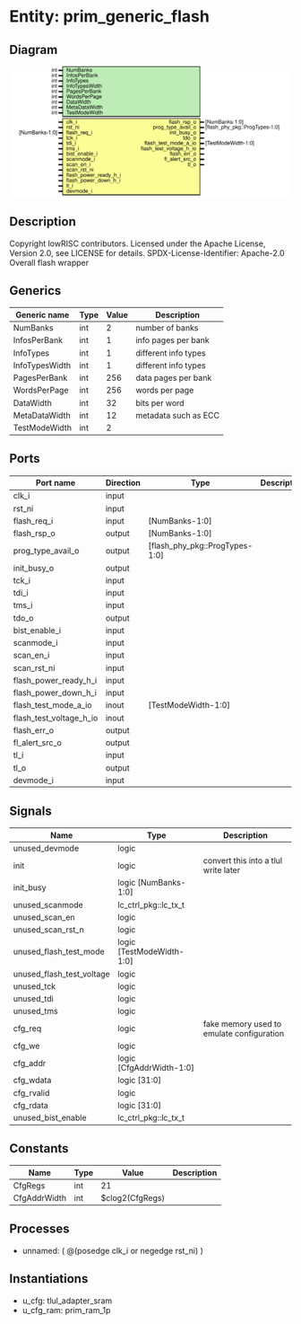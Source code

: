 # Entity: prim_generic_flash

## Diagram

![Diagram](prim_generic_flash.svg "Diagram")
## Description

Copyright lowRISC contributors.
 Licensed under the Apache License, Version 2.0, see LICENSE for details.
 SPDX-License-Identifier: Apache-2.0
 Overall flash wrapper
 
## Generics

| Generic name   | Type | Value | Description          |
| -------------- | ---- | ----- | -------------------- |
| NumBanks       | int  | 2     | number of banks      |
| InfosPerBank   | int  | 1     | info pages per bank  |
| InfoTypes      | int  | 1     | different info types |
| InfoTypesWidth | int  | 1     | different info types |
| PagesPerBank   | int  | 256   | data pages per bank  |
| WordsPerPage   | int  | 256   | words per page       |
| DataWidth      | int  | 32    | bits per word        |
| MetaDataWidth  | int  | 12    | metadata such as ECC |
| TestModeWidth  | int  | 2     |                      |
## Ports

| Port name               | Direction | Type                           | Description |
| ----------------------- | --------- | ------------------------------ | ----------- |
| clk_i                   | input     |                                |             |
| rst_ni                  | input     |                                |             |
| flash_req_i             | input     | [NumBanks-1:0]                 |             |
| flash_rsp_o             | output    | [NumBanks-1:0]                 |             |
| prog_type_avail_o       | output    | [flash_phy_pkg::ProgTypes-1:0] |             |
| init_busy_o             | output    |                                |             |
| tck_i                   | input     |                                |             |
| tdi_i                   | input     |                                |             |
| tms_i                   | input     |                                |             |
| tdo_o                   | output    |                                |             |
| bist_enable_i           | input     |                                |             |
| scanmode_i              | input     |                                |             |
| scan_en_i               | input     |                                |             |
| scan_rst_ni             | input     |                                |             |
| flash_power_ready_h_i   | input     |                                |             |
| flash_power_down_h_i    | input     |                                |             |
| flash_test_mode_a_io    | inout     | [TestModeWidth-1:0]            |             |
| flash_test_voltage_h_io | inout     |                                |             |
| flash_err_o             | output    |                                |             |
| fl_alert_src_o          | output    |                                |             |
| tl_i                    | input     |                                |             |
| tl_o                    | output    |                                |             |
| devmode_i               | input     |                                |             |
## Signals

| Name                      | Type                      | Description                                |
| ------------------------- | ------------------------- | ------------------------------------------ |
| unused_devmode            | logic                     |                                            |
| init                      | logic                     | convert this into a tlul write later       |
| init_busy                 | logic [NumBanks-1:0]      |                                            |
| unused_scanmode           | lc_ctrl_pkg::lc_tx_t      |                                            |
| unused_scan_en            | logic                     |                                            |
| unused_scan_rst_n         | logic                     |                                            |
| unused_flash_test_mode    | logic [TestModeWidth-1:0] |                                            |
| unused_flash_test_voltage | logic                     |                                            |
| unused_tck                | logic                     |                                            |
| unused_tdi                | logic                     |                                            |
| unused_tms                | logic                     |                                            |
| cfg_req                   | logic                     | fake memory used to emulate configuration  |
| cfg_we                    | logic                     |                                            |
| cfg_addr                  | logic [CfgAddrWidth-1:0]  |                                            |
| cfg_wdata                 | logic [31:0]              |                                            |
| cfg_rvalid                | logic                     |                                            |
| cfg_rdata                 | logic [31:0]              |                                            |
| unused_bist_enable        | lc_ctrl_pkg::lc_tx_t      |                                            |
## Constants

| Name         | Type | Value           | Description |
| ------------ | ---- | --------------- | ----------- |
| CfgRegs      | int  | 21              |             |
| CfgAddrWidth | int  | $clog2(CfgRegs) |             |
## Processes
- unnamed: ( @(posedge clk_i or negedge rst_ni) )
## Instantiations

- u_cfg: tlul_adapter_sram
- u_cfg_ram: prim_ram_1p
